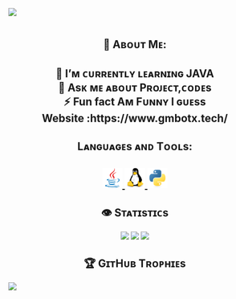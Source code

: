 [![](https://visitcount.itsvg.in/api?id=brokengg4&icon=3&color=0)](https://visitcount.itsvg.in)




# <h2 align="center">💫 Aʙᴏᴜᴛ Mᴇ:
<h2 align="center"> 🎈 I’ᴍ ᴄᴜʀʀᴇɴᴛʟʏ ʟᴇᴀʀɴɪɴɢ JAVA<br>💬 Asᴋ ᴍᴇ ᴀʙᴏᴜᴛ Pʀᴏᴊᴇᴄᴛ,ᴄᴏᴅᴇs<br>⚡ Fun fact Aᴍ Fᴜɴɴʏ I ɢᴜᴇss<br><b>Website :</b>https://www.gmbotx.tech/


<h2 align="center">Lᴀɴɢᴜᴀɢᴇs ᴀɴᴅ Tᴏᴏʟs:</h3>
<h2 align="center"> <a href="https://www.java.com" target="_blank" rel="noreferrer"> <img src="https://raw.githubusercontent.com/devicons/devicon/master/icons/java/java-original.svg" alt="java" width="40" height="40"/> </a> <a href="https://www.linux.org/" target="_blank" rel="noreferrer"> <img src="https://raw.githubusercontent.com/devicons/devicon/master/icons/linux/linux-original.svg" alt="linux" width="40" height="40"/> </a> <a href="https://www.python.org" target="_blank" rel="noreferrer"> <img src="https://raw.githubusercontent.com/devicons/devicon/master/icons/python/python-original.svg" alt="python" width="40" height="40"/> </a> </p>


<h2 align="center">👁 Sᴛᴀᴛɪsᴛɪᴄs</h2>

<p align="center">
  <img height="50%" width="auto" src ="https://github-readme-stats.vercel.app/api?username=brokengg4&show_icons=true&count_private=true&theme=material-palenight&hide_border=true&hide=issues,contribs&bg_color=00000000">
  <img height="50%" width="auto" src ="https://github-readme-stats.vercel.app/api/top-langs/?username=brokengg4&layout=compact&hide_border=true&theme=material-palenight&bg_color=00000000&langs_count=6&hide=jupyter%20notebook,tex,css,php&exclude_repo=Pacman-AI">
  <img src ="https://github-readme-streak-stats.herokuapp.com?user=brokengg4&theme=material-palenight&hide_border=true&background=FFFFFF00">
</p>

## <h2 align="center"> 🏆 GɪᴛHᴜʙ Tʀᴏᴘʜɪᴇs </h2>
![](https://github-profile-trophy.vercel.app/?username=brokengg4&theme=radical&no-frame=false&no-bg=false&margin-w=4)









  
